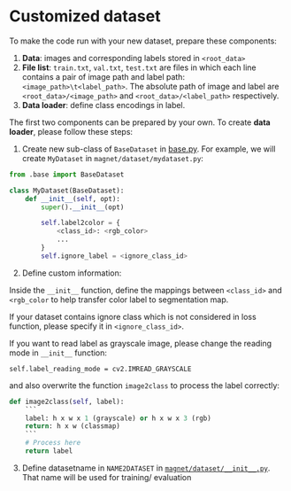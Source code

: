 # Customized dataset
To make the code run with your new dataset, prepare these components:
1. **Data**: images and corresponding labels stored in `<root_data>`
2. **File list**: `train.txt`, `val.txt`, `test.txt` are files in which each line contains a pair of image path and label path: `<image_path>\t<label_path>`. The absolute path of image and label are `<root_data>/<image_path>` and `<root_data>/<label_path>` respectively.
3. **Data loader**: define class encodings in label.

The first two components can be prepared by your own. To create **data loader**, please follow these steps:

1. Create new sub-class of `BaseDataset` in [base.py](magnet/dataset/base.py). For example, we will create `MyDataset` in `magnet/dataset/mydataset.py`:
```python
from .base import BaseDataset

class MyDataset(BaseDataset):
    def __init__(self, opt):
        super().__init__(opt)

        self.label2color = {
            <class_id>: <rgb_color>
            ...
        }
        self.ignore_label = <ignore_class_id>
```
2. Define custom information:

Inside the `__init__` function, define the mappings between `<class_id>` and `<rgb_color` to help transfer color label to segmentation map. 

If your dataset contains ignore class which is not considered in loss function, please specify it in `<ignore_class_id>`.

If you want to read label as grayscale image, please change the reading mode in `__init__` function:
```
self.label_reading_mode = cv2.IMREAD_GRAYSCALE
```
and also overwrite the function `image2class` to process the label correctly:
```python
def image2class(self, label):
    ```
    label: h x w x 1 (grayscale) or h x w x 3 (rgb)
    return: h x w (classmap)
    ```
    # Process here
    return label
```

3. Define datasetname in `NAME2DATASET` in [`magnet/dataset/__init__.py`](magnet/dataset/__init__.py). That name will be used for training/ evaluation

